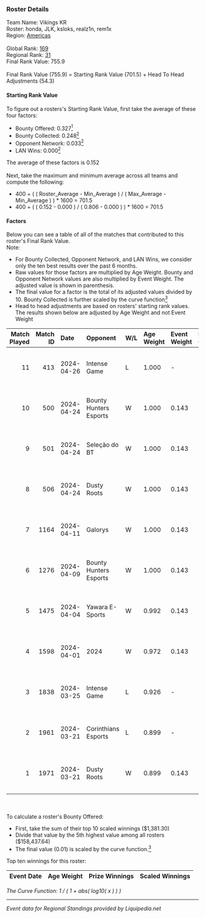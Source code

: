 ### Roster Details<br />
Team Name: Vikings KR<br />
Roster: honda, JLK, ksloks, realz1n, rem1x<br />
Region: [Americas]( ../standings_americas.md)<br />
<br />
Global Rank: [169](../standings_global.md)<br />
Regional Rank: [31]( ../standings_americas.md)<br />
Final Rank Value:  755.9<br />
<br />
Final Rank Value (755.9) = Starting Rank Value (701.5) + Head To Head Adjustments (54.3)<br />

#### Starting Rank Value<br />
To figure out a rosters's Starting Rank Value, first take the average of these four factors:<br />
- Bounty Offered: 0.327[<sup>1</sup>](#table2)
- Bounty Collected: 0.248[<sup>2</sup>](#table1)
- Opponent Network: 0.033[<sup>2</sup>](#table1)
- LAN Wins: 0.000[<sup>2</sup>](#table1)

The average of these factors is 0.152<br />
<br />
Next, take the maximum and minimum average across all teams and compute the following:<br />
- 400 + ( ( Roster_Average - Min_Average ) / ( Max_Average - Min_Average ) ) * 1600 = 701.5
- 400 + ( ( 0.152 - 0.000 ) / ( 0.806 - 0.000 ) ) * 1600 = 701.5


#### Factors<br />
Below you can see a table of all of the matches that contributed to this roster's Final Rank Value.<br />
Note:<br />

- For Bounty Collected, Opponent Network, and LAN Wins, we consider only the ten best results over the past 6 months.
- Raw values for those factors are multiplied by Age Weight. Bounty and Opponent Network values are also multiplied by Event Weight. The adjusted value is shown in parenthesis.
- The final value for a factor is the total of its adjusted values divided by 10. Bounty Collected is further scaled by the curve function[<sup>3</sup>](#curveFunction)
- Head to head adjustments are based on rosters' starting rank values. The results shown below are adjusted by Age Weight and not Event Weight
<span id="table1"></span><br />


| Match Played | Match ID | Date       | Opponent               | W/L | Age Weight | Event Weight | Bounty Collected | Opponent Network | LAN Wins  | H2H Adj. | Roster                             |
| -: | -: | :- | :- | :- | :- | :- | :- | :- | :- | -: | :- |
|           11 |      413 | 2024-04-26 | Intense Game           | L   | 1.000      | -            | -                | -                | -         |   -15.74 | honda, JLK, ksloks, realz1n, rem1x |
|           10 |      500 | 2024-04-24 | Bounty Hunters Esports | W   | 1.000      | 0.143        | 0.000 (0.000)    | 0.276 (0.039)    | 0 (0.000) |    10.54 | honda, JLK, ksloks, realz1n, rem1x |
|            9 |      501 | 2024-04-24 | Seleção do BT          | W   | 1.000      | 0.143        | 0.000 (0.000)    | 0.035 (0.005)    | 0 (0.000) |     3.97 | honda, JLK, ksloks, realz1n, rem1x |
|            8 |      506 | 2024-04-24 | Dusty Roots            | W   | 1.000      | 0.143        | 0.005 (0.001)    | 0.352 (0.050)    | 0 (0.000) |    12.06 | honda, JLK, ksloks, realz1n, rem1x |
|            7 |     1164 | 2024-04-11 | Galorys                | W   | 1.000      | 0.143        | 0.048 (0.007)    | 0.598 (0.085)    | 0 (0.000) |    21.41 | honda, JLK, ksloks, realz1n, rem1x |
|            6 |     1276 | 2024-04-09 | Bounty Hunters Esports | W   | 1.000      | 0.143        | 0.000 (0.000)    | 0.276 (0.039)    | 0 (0.000) |    10.06 | honda, JLK, ksloks, realz1n, rem1x |
|            5 |     1475 | 2024-04-04 | Yawara E-Sports        | W   | 0.992      | 0.143        | 0.005 (0.001)    | 0.361 (0.051)    | 0 (0.000) |    16.34 | honda, JLK, ksloks, realz1n, rem1x |
|            4 |     1598 | 2024-04-01 | 2024                   | W   | 0.972      | 0.143        | 0.001 (0.000)    | 0.130 (0.018)    | 0 (0.000) |    12.04 | honda, JLK, ksloks, realz1n, rem1x |
|            3 |     1838 | 2024-03-25 | Intense Game           | L   | 0.926      | -            | -                | -                | -         |   -12.69 | honda, JLK, ksloks, realz1n, rem1x |
|            2 |     1961 | 2024-03-21 | Corinthians Esports    | L   | 0.899      | -            | -                | -                | -         |   -16.44 | honda, JLK, ksloks, realz1n, rem1x |
|            1 |     1971 | 2024-03-21 | Dusty Roots            | W   | 0.899      | 0.143        | 0.005 (0.001)    | 0.352 (0.045)    | 0 (0.000) |    12.78 | honda, JLK, ksloks, realz1n, rem1x |

<br />
<span id="table2"></span><br />
To calculate a roster's Bounty Offered:<br />

- First, take the sum of their top 10 scaled winnings ($1,381.30)
- Divide that value by the 5th highest value among all rosters ($158,437.64)
- The final value (0.01) is scaled by the curve function.[<sup>3</sup>](#curveFunction)

Top ten winnings for this roster:<br />

| Event Date | Age Weight | Prize Winnings | Scaled Winnings |
| :- | -: | :- | :- |


<span id="curveFunction"></span>_The Curve Function: 1 / ( 1 + abs( log10( x ) ) )_<br />

---
_Event data for Regional Standings provided by Liquipedia.net_<br />
